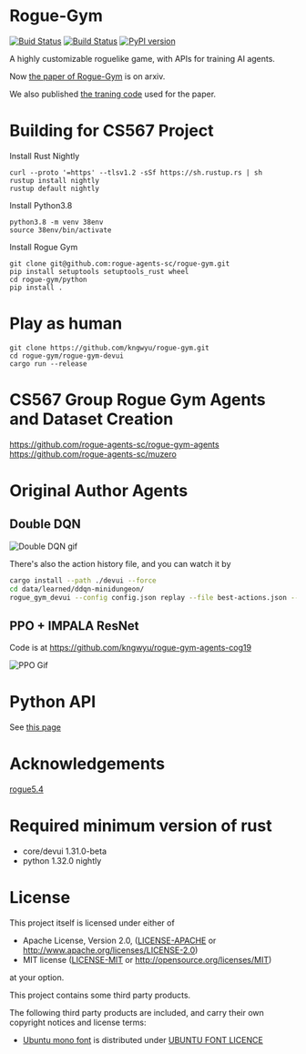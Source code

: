 # Rogue-Gym

[![Buid Status](https://travis-ci.org/kngwyu/rogue-gym.svg?branch=master)](https://travis-ci.org/kngwyu/rogue-gym)
[![Build Status](https://dev.azure.com/kngwyu/Rogue-Gym/_apis/build/status/kngwyu.rogue-gym?branchName=master)](https://dev.azure.com/kngwyu/Rogue-Gym/_build/latest?definitionId=1&branchName=master)
[![PyPI version](https://badge.fury.io/py/rogue-gym.svg)](https://badge.fury.io/py/rogue-gym)

A highly customizable roguelike game, with APIs for training AI agents.

Now [the paper of Rogue-Gym](https://arxiv.org/abs/1904.08129) is on arxiv.

We also published [the traning code](https://github.com/kngwyu/rogue-gym-agents-cog19)
used for the paper.

# Building for CS567 Project

Install Rust Nightly

```
curl --proto '=https' --tlsv1.2 -sSf https://sh.rustup.rs | sh
rustup install nightly
rustup default nightly
```

Install Python3.8

```
python3.8 -m venv 38env
source 38env/bin/activate
```

Install Rogue Gym

```
git clone git@github.com:rogue-agents-sc/rogue-gym.git
pip install setuptools setuptools_rust wheel
cd rogue-gym/python
pip install .
```

# Play as human

```
git clone https://github.com/kngwyu/rogue-gym.git
cd rogue-gym/rogue-gym-devui
cargo run --release
```

# CS567 Group Rogue Gym Agents and Dataset Creation

https://github.com/rogue-agents-sc/rogue-gym-agents
https://github.com/rogue-agents-sc/muzero

# Original Author Agents

## Double DQN

![Double DQN gif](data/gif/ddqn-small-16.gif)

There's also the action history file, and you can watch it by

```bash
cargo install --path ./devui --force
cd data/learned/ddqn-minidungeon/
rogue_gym_devui --config config.json replay --file best-actions.json --interval 100
```

## PPO + IMPALA ResNet

Code is at https://github.com/kngwyu/rogue-gym-agents-cog19

![PPO Gif](data/gif/pporesnet-cog19-10seed.gif)

# Python API

See [this page](./python/README.md)

# Acknowledgements

[rogue5.4](https://github.com/kngwyu/rogue5.4.4)

# Required minimum version of rust

- core/devui 1.31.0-beta
- python 1.32.0 nightly

# License

This project itself is licensed under either of

- Apache License, Version 2.0, ([LICENSE-APACHE](LICENSE-APACHE) or
  http://www.apache.org/licenses/LICENSE-2.0)
- MIT license ([LICENSE-MIT](LICENSE-MIT) or
  http://opensource.org/licenses/MIT)

at your option.

This project contains some third party products.

The following third party products are included, and carry their
own copyright notices and license terms:

- [Ubuntu mono font](./data/fonts/UbuntuMono-R.ttf) is distributed
  under [UBUNTU FONT LICENCE](./data/fonts/LICENCE.txt)
